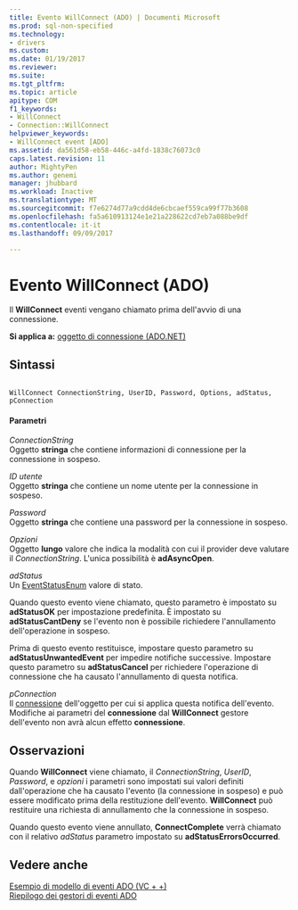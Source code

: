 ```yaml
---
title: Evento WillConnect (ADO) | Documenti Microsoft
ms.prod: sql-non-specified
ms.technology:
- drivers
ms.custom: 
ms.date: 01/19/2017
ms.reviewer: 
ms.suite: 
ms.tgt_pltfrm: 
ms.topic: article
apitype: COM
f1_keywords:
- WillConnect
- Connection::WillConnect
helpviewer_keywords:
- WillConnect event [ADO]
ms.assetid: da561d58-eb58-446c-a4fd-1838c76073c0
caps.latest.revision: 11
author: MightyPen
ms.author: genemi
manager: jhubbard
ms.workload: Inactive
ms.translationtype: MT
ms.sourcegitcommit: f7e6274d77a9cdd4de6cbcaef559ca99f77b3608
ms.openlocfilehash: fa5a610913124e1e21a228622cd7eb7a088be9df
ms.contentlocale: it-it
ms.lasthandoff: 09/09/2017

---
```

# <a name="willconnect-event-ado"></a>Evento WillConnect (ADO)
Il **WillConnect** eventi vengano chiamato prima dell'avvio di una connessione.  
  
 **Si applica a:** [oggetto di connessione (ADO.NET)](../../../ado/reference/ado-api/connection-object-ado.md)  
  
## <a name="syntax"></a>Sintassi  
  
```  
  
WillConnect ConnectionString, UserID, Password, Options, adStatus, pConnection  
```  
  
#### <a name="parameters"></a>Parametri  
 *ConnectionString*  
 Oggetto **stringa** che contiene informazioni di connessione per la connessione in sospeso.  
  
 *ID utente*  
 Oggetto **stringa** che contiene un nome utente per la connessione in sospeso.  
  
 *Password*  
 Oggetto **stringa** che contiene una password per la connessione in sospeso.  
  
 *Opzioni*  
 Oggetto **lungo** valore che indica la modalità con cui il provider deve valutare il *ConnectionString*. L'unica possibilità è **adAsyncOpen**.  
  
 *adStatus*  
 Un [EventStatusEnum](../../../ado/reference/ado-api/eventstatusenum.md) valore di stato.  
  
 Quando questo evento viene chiamato, questo parametro è impostato su **adStatusOK** per impostazione predefinita. È impostato su **adStatusCantDeny** se l'evento non è possibile richiedere l'annullamento dell'operazione in sospeso.  
  
 Prima di questo evento restituisce, impostare questo parametro su **adStatusUnwantedEvent** per impedire notifiche successive. Impostare questo parametro su **adStatusCancel** per richiedere l'operazione di connessione che ha causato l'annullamento di questa notifica.  
  
 *pConnection*  
 Il [connessione](../../../ado/reference/ado-api/connection-object-ado.md) dell'oggetto per cui si applica questa notifica dell'evento. Modifiche ai parametri del **connessione** dal **WillConnect** gestore dell'evento non avrà alcun effetto **connessione**.  
  
## <a name="remarks"></a>Osservazioni  
 Quando **WillConnect** viene chiamato, il *ConnectionString*, *UserID*, *Password*, e *opzioni* i parametri sono impostati sui valori definiti dall'operazione che ha causato l'evento (la connessione in sospeso) e può essere modificato prima della restituzione dell'evento. **WillConnect** può restituire una richiesta di annullamento che la connessione in sospeso.  
  
 Quando questo evento viene annullato, **ConnectComplete** verrà chiamato con il relativo *adStatus* parametro impostato su **adStatusErrorsOccurred**.  
  
## <a name="see-also"></a>Vedere anche  
 [Esempio di modello di eventi ADO (VC + +)](../../../ado/reference/ado-api/ado-events-model-example-vc.md)   
 [Riepilogo dei gestori di eventi ADO](../../../ado/guide/data/ado-event-handler-summary.md)

